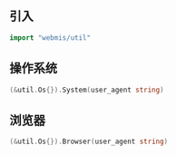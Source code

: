 ## 引入
```go
import "webmis/util"
```

## 操作系统
```go
(&util.Os{}).System(user_agent string)
```

## 浏览器
```go
(&util.Os{}).Browser(user_agent string)
```